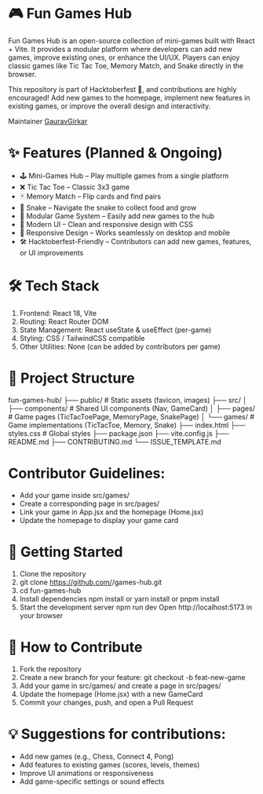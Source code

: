 # 🎮 Fun Games Hub

Fun Games Hub is an open-source collection of mini-games built with React + Vite. It provides a modular platform where developers can add new games, improve existing ones, or enhance the UI/UX. Players can enjoy classic games like Tic Tac Toe, Memory Match, and Snake directly in the browser.

This repository is part of Hacktoberfest 🍂, and contributions are highly encouraged! Add new games to the homepage, implement new features in existing games, or improve the overall design and interactivity.

Maintainer [GauravGirkar](https://github.com/GauravGirkar)

# ✨ Features (Planned & Ongoing)
- 🕹️ Mini-Games Hub – Play multiple games from a single platform
- ❌ Tic Tac Toe – Classic 3x3 game
- 🃏 Memory Match – Flip cards and find pairs
- 🐍 Snake – Navigate the snake to collect food and grow
- 🧩 Modular Game System – Easily add new games to the hub
- 🎨 Modern UI – Clean and responsive design with CSS
- 📱 Responsive Design – Works seamlessly on desktop and mobile
- 🛠️ Hacktoberfest-Friendly – Contributors can add new games, features, or UI improvements

# 🛠️ Tech Stack
1. Frontend: React 18, Vite
2. Routing: React Router DOM
3. State Management: React useState & useEffect (per-game)
4. Styling: CSS / TailwindCSS compatible
5. Other Utilities: None (can be added by contributors per game)

# 📂 Project Structure
fun-games-hub/
├── public/                 # Static assets (favicon, images)
├── src/
│   ├── components/         # Shared UI components (Nav, GameCard)
│   ├── pages/              # Game pages (TicTacToePage, MemoryPage, SnakePage)
│   └── games/              # Game implementations (TicTacToe, Memory, Snake)
├── index.html
├── styles.css              # Global styles
├── package.json
├── vite.config.js
├── README.md
├── CONTRIBUTING.md
└── ISSUE_TEMPLATE.md


# Contributor Guidelines:
 - Add your game inside src/games/
 - Create a corresponding page in src/pages/
 - Link your game in App.jsx and the homepage (Home.jsx)
 - Update the homepage to display your game card

# 🚀 Getting Started
 1. Clone the repository
 2. git clone https://github.com/<your-username>/games-hub.git
 3. cd fun-games-hub
 4. Install dependencies
    npm install
    or
    yarn install
    or
    pnpm install
 6. Start the development server
    npm run dev
    Open http://localhost:5173
    in your browser

# 🎯 How to Contribute
1. Fork the repository
2. Create a new branch for your feature: git checkout -b feat-new-game
3. Add your game in src/games/ and create a page in src/pages/
4. Update the homepage (Home.jsx) with a new GameCard
5. Commit your changes, push, and open a Pull Request

# 💡 Suggestions for contributions:
- Add new games (e.g., Chess, Connect 4, Pong)
- Add features to existing games (scores, levels, themes)
- Improve UI animations or responsiveness
- Add game-specific settings or sound effects